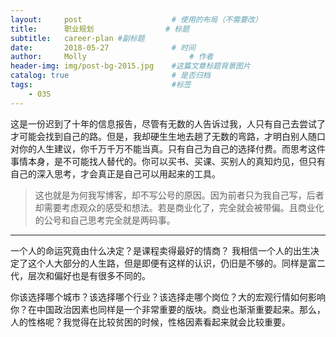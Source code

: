 ```yaml
---
layout:     post   				    # 使用的布局（不需要改）
title:      职业规划 				# 标题
subtitle:   career-plan #副标题
date:       2018-05-27 				# 时间
author:     Molly 						# 作者
header-img: img/post-bg-2015.jpg 	#这篇文章标题背景图片
catalog: true 						# 是否归档
tags:								#标签
    - 03S
---
```

这是一份迟到了十年的信息报告，尽管有无数的人告诉过我，人只有自己去尝试了才可能会找到自己的路。但是，我却硬生生地去趟了无数的弯路，才明白别人随口对你的人生建议，你千万千万不能当真。只有自己为自己的选择付费。而思考这件事情本身，是不可能找人替代的。你可以买书、买课、买别人的真知灼见，但只有自己的深入思考，才会真正是自己可以用起来的工具。
>这也就是为何我写博客，却不写公号的原因。因为前者只为我自己写，后者却需要考虑观众的感受和想法。若是商业化了，完全就会被带偏。且商业化的公号和自己思考完全就是两码事。
***

一个人的命运究竟由什么决定？是课程卖得最好的情商？
我相信一个人的出生决定了这个人大部分的人生路，但是即便有这样的认识，仍旧是不够的。同样是富二代，层次和偏好也是有很多不同的。

你该选择哪个城市？该选择哪个行业？该选择走哪个岗位？大的宏观行情如何影响你？在中国政治因素也同样是一个非常重要的版块。商业也渐渐重要起来。那么，人的性格呢？我觉得在比较贫困的时候，性格因素看起来就会比较重要。
